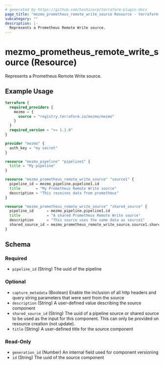 ```yaml
---
# generated by https://github.com/hashicorp/terraform-plugin-docs
page_title: "mezmo_prometheus_remote_write_source Resource - terraform-provider-mezmo"
subcategory: ""
description: |-
  Represents a Prometheus Remote Write source.
---
```


# mezmo_prometheus_remote_write_source (Resource)

Represents a Prometheus Remote Write source.

## Example Usage

```terraform
terraform {
  required_providers {
    mezmo = {
      source = "registry.terraform.io/mezmo/mezmo"
    }
  }
  required_version = ">= 1.1.0"
}

provider "mezmo" {
  auth_key = "my secret"
}

resource "mezmo_pipeline" "pipeline1" {
  title = "My pipeline"
}

resource "mezmo_prometheus_remote_write_source" "source1" {
  pipeline_id = mezmo_pipeline.pipeline1.id
  title       = "My Prometheus Remote Write source"
  description = "This receives data from prometheus"
}

resource "mezmo_prometheus_remote_write_source" "shared_source" {
  pipeline_id      = mezmo_pipeline.pipeline1.id
  title            = "A shared Prometheus Remote Write source"
  description      = "This source uses the same data as source1"
  shared_source_id = mezmo_prometheus_remote_write_source.source1.shared_source_id
}
```

<!-- schema generated by tfplugindocs -->
## Schema

### Required

- `pipeline_id` (String) The uuid of the pipeline

### Optional

- `capture_metadata` (Boolean) Enable the inclusion of all http headers and query string parameters that were sent from the source
- `description` (String) A user-defined value describing the source component
- `shared_source_id` (String) The uuid of a pipeline source or shared source to be used as the input for this component. This can only be provided on resource creation (not update).
- `title` (String) A user-defined title for the source component

### Read-Only

- `generation_id` (Number) An internal field used for component versioning
- `id` (String) The uuid of the source component
